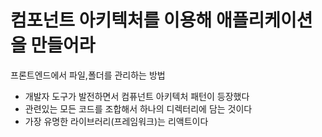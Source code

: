 # 컴포넌트 아키텍처를 이용해 애플리케이션을 만들어라

프론트엔드에서 파일,폴더를 관리하는 방법

- 개발자 도구가 발전하면서 컴퓨넌트 아키텍처 패턴이 등장했다
- 관련있는 모든 코드를 조합해서 하나의 디렉터리에 담는 것이다
- 가장 유명한 라이브러리(프레임워크)는 리액트이다
